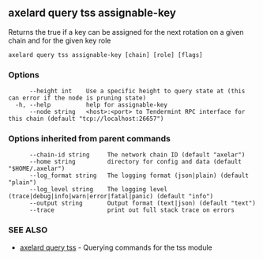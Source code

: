 ## axelard query tss assignable-key

Returns the true if a key can be assigned for the next rotation on a given chain and for the given key role

```
axelard query tss assignable-key [chain] [role] [flags]
```

### Options

```
      --height int    Use a specific height to query state at (this can error if the node is pruning state)
  -h, --help          help for assignable-key
      --node string   <host>:<port> to Tendermint RPC interface for this chain (default "tcp://localhost:26657")
```

### Options inherited from parent commands

```
      --chain-id string     The network chain ID (default "axelar")
      --home string         directory for config and data (default "$HOME/.axelar")
      --log_format string   The logging format (json|plain) (default "plain")
      --log_level string    The logging level (trace|debug|info|warn|error|fatal|panic) (default "info")
      --output string       Output format (text|json) (default "text")
      --trace               print out full stack trace on errors
```

### SEE ALSO

- [axelard query tss](axelard_query_tss.md)	 - Querying commands for the tss module
